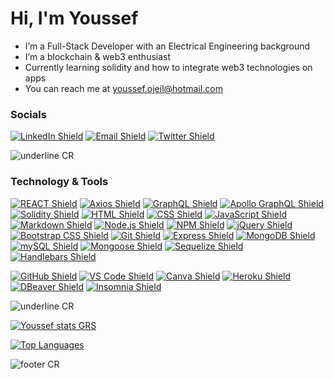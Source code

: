 # Hi, I'm Youssef

-  I’m a Full-Stack Developer with an Electrical Engineering background
-  I’m a blockchain & web3 enthusiast
-  Currently learning solidity and how to integrate web3 technologies on apps
-  You can reach me at youssef.ojeil@hotmail.com

### Socials

[![LinkedIn Shield](https://img.shields.io/badge/LinkedIn-0A66C2?style=for-the-badge&logo=linkedin&logoColor=white)](https://www.linkedin.com/in/youssefojeil/) [![Email Shield](https://img.shields.io/badge/Gmail-EA4335?style=for-the-badge&logo=gmail&logoColor=white)](mailto:youssef.ojeil@hotmail.com) [![Twitter Shield](https://img.shields.io/badge/Twitter-1DA1F2?style=for-the-badge&logo=twitter&logoColor=white)](https://twitter.com/Gallops_)

![underline CR](https://capsule-render.vercel.app/api?type=rect&color=gradient&customColorList=10&height=1&reversal=true)

### Technology & Tools

[![REACT Shield](https://img.shields.io/badge/-ReactJs-61DAFB?logo=react&logoColor=white&style=for-the-badge)](https://reactjs.org/)  [![Axios Shield](https://img.shields.io/badge/axios-61DAFB?logo=axios&logoColor=white&style=for-the-badge&color=5D3FD3)](https://axios-http.com/)  [![GraphQL Shield](https://img.shields.io/badge/graphql-61DAFB?logo=graphql&logoColor=white&style=for-the-badge&color=black)](https://graphql.org/)  [![Apollo GraphQL Shield](https://img.shields.io/badge/apollo-61DAFB?logo=apollographql&logoColor=white&style=for-the-badge&color=purple)](https://www.apollographql.com/)  [![Solidity Shield](https://img.shields.io/badge/solidity-61DAFB?logo=solidity&logoColor=white&style=for-the-badge&color=blue)](https://docs.soliditylang.org/en/v0.8.14/#)  [![HTML Shield](https://img.shields.io/badge/HTML5-E34F26?&style=for-the-badge&logo=html5&logoColor=white)](https://developer.mozilla.org/en-US/docs/Glossary/HTML5) [![CSS Shield](https://img.shields.io/badge/CSS-1572B6?&style=for-the-badge&logo=css3&logoColor=white)](https://developer.mozilla.org/en-US/docs/Web/CSS) [![JavaScript Shield](https://img.shields.io/badge/JavaScript-F7DF1E?&style=for-the-badge&logo=javascript&logoColor=272727)](https://developer.mozilla.org/en-US/docs/Web/JavaScript) [![Markdown Shield](https://img.shields.io/badge/Markdown-000000?&style=for-the-badge&logo=markdown)](https://www.markdownguide.org/) [![Node.js Shield](https://img.shields.io/badge/Node.js-339933?&style=for-the-badge&logo=node.js&logoColor=white)](https://nodejs.org/en/) [![NPM Shield](https://img.shields.io/badge/NPM-333333?&style=for-the-badge&logo=npm&logoColor=white)](https://www.npmjs.com/) [![jQuery Shield](https://img.shields.io/badge/jQuery-0769AD?&style=for-the-badge&logo=jquery&logoColor=white)](https://jquery.com/) [![Bootstrap CSS Shield](https://img.shields.io/badge/Bootstrap_CSS-7952B3?&style=for-the-badge&logo=bootstrap&logoColor=white)](https://getbootstrap.com/) [![Git Shield](https://img.shields.io/badge/GIT-F05033?&style=for-the-badge&logo=git&logoColor=white)](https://git-scm.com/) [![Express Shield](https://img.shields.io/badge/Express-000000?&style=for-the-badge&logo=express&logoColor=white)](http://expressjs.com/) [![MongoDB Shield](https://img.shields.io/badge/MongoDB-47A248?&style=for-the-badge&logo=mongodb&logoColor=white)](https://www.mongodb.com/) [![mySQL Shield](https://img.shields.io/badge/mySQL-4479A1?&style=for-the-badge&logo=mysql&logoColor=white)](https://www.mysql.com/) [![Mongoose Shield](https://img.shields.io/badge/Mongoose-AA2929?&style=for-the-badge&logo=matrix&logoColor=white)](https://mongoosejs.com/) [![Sequelize Shield](https://img.shields.io/badge/Sequelize-52B0E7?&style=for-the-badge&logo=sequelize&logoColor=white)](https://sequelize.org/)  [![Handlebars Shield](https://img.shields.io/badge/Handlebars-E34F26?&style=for-the-badge&logo=handlebars.js&logoColor=white)](https://handlebarsjs.com/) 

[![GitHub Shield](https://img.shields.io/badge/GitHub-121011?&style=for-the-badge&logo=github&logoColor=white)](https://github.com/) [![VS Code Shield](https://img.shields.io/badge/VS_Code-007ACC?&style=for-the-badge&logo=visual-studio-code&logoColor=white)](https://code.visualstudio.com/) [![Canva Shield](https://img.shields.io/badge/Canva-333333?&style=for-the-badge&logo=canva)](https://www.canva.com/) [![Heroku Shield](https://img.shields.io/badge/Heroku-430098?&style=for-the-badge&logo=heroku&logoColor=white)](https://www.heroku.com/what)  [![DBeaver Shield](https://img.shields.io/badge/DBeaver-58bbbd?&style=for-the-badge&logo=datadog&logoColor=white)](https://dbeaver.io/) [![Insomnia Shield](https://img.shields.io/badge/Insomnia-4000BF?&style=for-the-badge&logo=insomnia&logoColor=white)](https://docs.insomnia.rest/)

![underline CR](https://capsule-render.vercel.app/api?type=rect&color=gradient&customColorList=10&height=1&reversal=true)

[![Youssef stats GRS](https://github-readme-stats.vercel.app/api?username=youssefojeil&count_private=true&show_icons=true&theme=vision-friendly-dark)](https://github.comyoussefojeil)

[![Top Languages](https://github-readme-stats.vercel.app/api/top-langs/?username=youssefojeil&layout=compact&theme=vision-friendly-dark)](https://github.com/youssefojeil/github-readme-stats)




![footer CR](https://capsule-render.vercel.app/api?type=waving&color=gradient&customColorList=10&height=80&section=footer)


